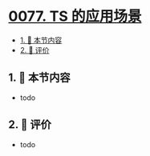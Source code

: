 # [0077. TS 的应用场景](https://github.com/tnotesjs/TNotes.typescript/tree/main/notes/0077.%20TS%20%E7%9A%84%E5%BA%94%E7%94%A8%E5%9C%BA%E6%99%AF)

<!-- region:toc -->

- [1. 🎯 本节内容](#1--本节内容)
- [2. 🫧 评价](#2--评价)

<!-- endregion:toc -->

## 1. 🎯 本节内容

- todo

## 2. 🫧 评价

- todo
